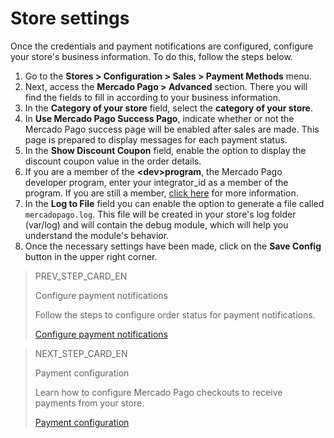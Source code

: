 # Store settings

Once the credentials and payment notifications are configured, configure your store's business information. To do this, follow the steps below.

1. Go to the **Stores > Configuration > Sales > Payment Methods** menu.
2. Next, access the **Mercado Pago > Advanced** section. There you will find the fields to fill in according to your business information.
3. In the **Category of your store** field, select the **category of your store**.
4. In **Use Mercado Pago Success Pago**, indicate whether or not the Mercado Pago success page will be enabled after sales are made. This page is prepared to display messages for each payment status.
5. In the **Show Discount Coupon** field, enable the option to display the discount coupon value in the order details.
6. If you are a member of the **&lt;dev&gt;program**, the Mercado Pago developer program, enter your integrator_id as a member of the program. If you are still a member, [click here](https://www.mercadopago[FAKER][URL][DOMAIN]/developers/pt/developer-program) for more information.
7. In the **Log to File** field you can enable the option to generate a file called `mercadopago.log`. This file will be created in your store's log folder (var/log) and will contain the debug module, which will help you understand the module's behavior.
8. Once the necessary settings have been made, click on the **Save Config** button in the upper right corner.

> PREV_STEP_CARD_EN
>
> Configure payment notifications
>
> Follow the steps to configure order status for payment notifications.
>
> [Configure payment notifications](/developers/en/docs/magento-two/integration-configuration/notifications)

> NEXT_STEP_CARD_EN
>
> Payment configuration
>
> Learn how to configure Mercado Pago checkouts to receive payments from your store.
>
> [Payment configuration](/developers/en/docs/magento-two/payment-configuration)